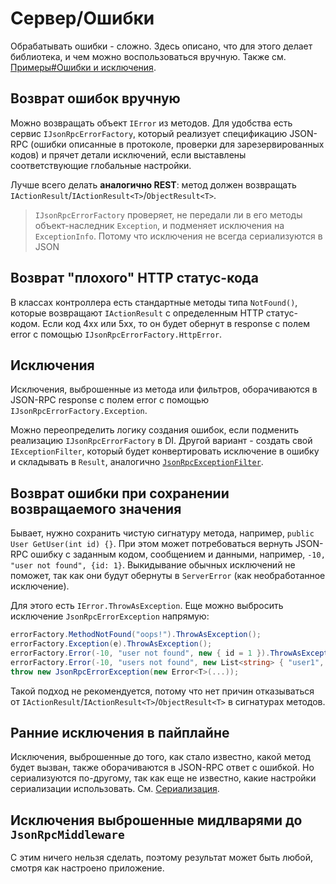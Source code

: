 # Сервер/Ошибки

Обрабатывать ошибки - сложно. Здесь описано, что для этого делает библиотека, и чем можно воспользоваться вручную. Также см. [Примеры#Ошибки и исключения](examples?id=Ошибки-и-исключения).

## Возврат ошибок вручную

Можно возвращать объект `IError` из методов. Для удобства есть сервис `IJsonRpcErrorFactory`,
который реализует спецификацию JSON-RPC (ошибки описанные в протоколе, проверки для зарезервированных кодов)
и прячет детали исключений, если выставлены соответствующие глобальные настройки.

Лучше всего делать **аналогично REST**: метод должен возвращать `IActionResult`/`IActionResult<T>`/`ObjectResult<T>`.

> `IJsonRpcErrorFactory` проверяет, не передали ли в его методы объект-наследник `Exception`, и подменяет исключения на `ExceptionInfo`. Потому что исключения не всегда сериализуются в JSON

## Возврат "плохого" HTTP статус-кода

В классах контроллера есть стандартные методы типа `NotFound()`, которые возвращают `IActionResult` с определенным HTTP статус-кодом.
Если код 4xx или 5xx, то он будет обернут в response с полем error с помощью `IJsonRpcErrorFactory.HttpError`.

## Исключения

Исключения, выброшенные из метода или фильтров, оборачиваются в JSON-RPC response с полем error с помощью `IJsonRpcErrorFactory.Exception`.

Можно переопределить логику создания ошибок, если подменить реализацию `IJsonRpcErrorFactory` в DI. Другой вариант - создать свой `IExceptionFilter`, который будет конвертировать исключение в ошибку и складывать в `Result`, аналогично [`JsonRpcExceptionFilter`](https://github.com/tochka-public/Tochka.JsonRpc/blob/master/src/Tochka.JsonRpc.Server/Filters/JsonRpcExceptionFilter.cs).

## Возврат ошибки при сохранении возвращаемого значения

Бывает, нужно сохранить чистую сигнатуру метода, например, `public User GetUser(int id) {}`.
При этом может потребоваться вернуть JSON-RPC ошибку с заданным кодом, сообщением и данными, например, `-10, "user not found", {id: 1}`. Выкидывание обычных исключений не поможет, так как они будут обернуты в `ServerError` (как необработанное исключение).

Для этого есть `IError.ThrowAsException`. Еще можно выбросить исключение `JsonRpcErrorException` напрямую:

```cs
errorFactory.MethodNotFound("oops!").ThrowAsException();
errorFactory.Exception(e).ThrowAsException();
errorFactory.Error(-10, "user not found", new { id = 1 }).ThrowAsException();
errorFactory.Error(-10, "users not found", new List<string> { "user1", "user2" }).ThrowAsException();
throw new JsonRpcErrorException(new Error<T>(...));
```

Такой подход не рекомендуется, потому что нет причин отказываться от `IActionResult`/`IActionResult<T>`/`ObjectResult<T>` в сигнатурах методов.

## Ранние исключения в пайплайне

Исключения, выброшенные до того, как стало известно, какой метод будет вызван, также оборачиваются в JSON-RPC ответ с ошибкой. Но сериализуются по-другому, так как еще не известно, какие настройки сериализации использовать. См. [Сериализация](serialization).

## Исключения выброшенные мидлварями до `JsonRpcMiddleware`

С этим ничего нельзя сделать, поэтому результат может быть любой, смотря как настроено приложение.
